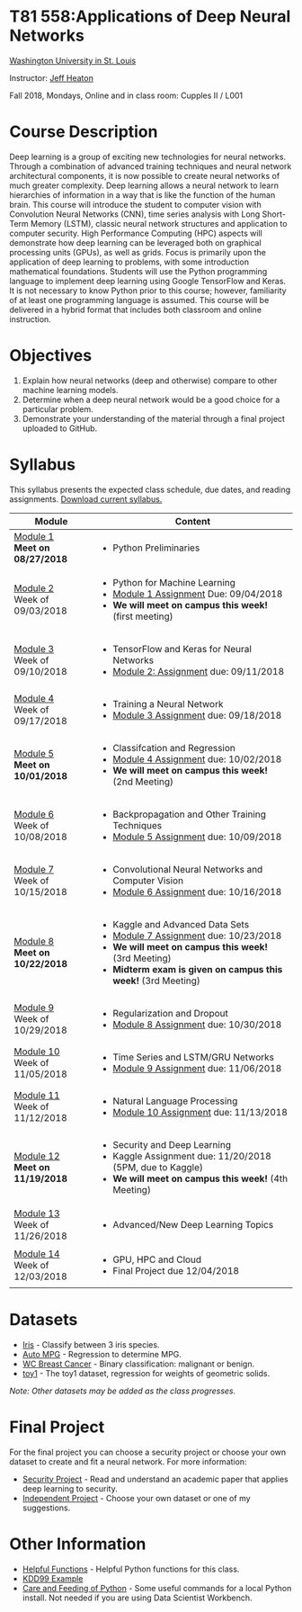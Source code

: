 # T81 558:Applications of Deep Neural Networks
[Washington University in St. Louis](http://www.wustl.edu)

Instructor: [Jeff Heaton](https://sites.wustl.edu/jeffheaton/)

Fall 2018, Mondays, Online and in class room: Cupples II / L001

# Course Description

Deep learning is a group of exciting new technologies for neural networks. Through a combination
of advanced training techniques and neural network architectural components, it is now possible
to create neural networks of much greater complexity. Deep learning allows a neural network to
learn hierarchies of information in a way that is like the function of the human brain. This
course will introduce the student to computer vision with Convolution Neural Networks (CNN),
time series analysis with Long Short-Term Memory (LSTM), classic neural network structures and
application to computer security. High Performance Computing (HPC) aspects will demonstrate how
deep learning can be leveraged both on graphical processing units (GPUs), as well as grids. Focus
is primarily upon the application of deep learning to problems, with some introduction mathematical
foundations. Students will use the Python programming language to implement deep learning using
Google TensorFlow and Keras. It is not necessary to know Python prior to this course; however,
familiarity of at least one programming language is assumed. This course will be delivered in a
hybrid format that includes both classroom and online instruction.

# Objectives

1. Explain how neural networks (deep and otherwise) compare to other machine learning models.
2. Determine when a deep neural network would be a good choice for a particular problem.
3. Demonstrate your understanding of the material through a final project uploaded to GitHub.

# Syllabus
This syllabus presents the expected class schedule, due dates, and reading assignments.  [Download current syllabus.](https://raw.githubusercontent.com/jeffheaton/t81_558_deep_learning/master/pdf/t81_558_fall2018_syllabus.pdf)

Module|Content
---|---
[Module 1](https://github.com/jeffheaton/t81_558_deep_learning/blob/master/t81_558_class1_intro_python.ipynb)<br>**Meet on 08/27/2018** | <ul><li>Python Preliminaries</ul>
[Module 2](https://github.com/jeffheaton/t81_558_deep_learning/blob/master/t81_558_class2_python_ml.ipynb)<br>Week of 09/03/2018 | <ul><li>Python for Machine Learning<li>[Module 1 Assignment](https://github.com/jeffheaton/t81_558_deep_learning/blob/master/assignments/assignment_yourname_class1.ipynb) Due: 09/04/2018<li>**We will meet on campus this week!** (first meeting)</ul>
[Module 3](https://github.com/jeffheaton/t81_558_deep_learning/blob/master/t81_558_class3_tensor_flow.ipynb)<br>Week of 09/10/2018 | <ul><li>TensorFlow and Keras for Neural Networks<li>[Module 2: Assignment](https://github.com/jeffheaton/t81_558_deep_learning/blob/master/assignments/assignment_yourname_class2.ipynb) due: 09/11/2018</ul>
[Module 4](https://github.com/jeffheaton/t81_558_deep_learning/blob/master/t81_558_class4_training.ipynb)<br>Week of 09/17/2018 | <ul><li>Training a Neural Network<li>[Module 3 Assignment](https://github.com/jeffheaton/t81_558_deep_learning/blob/master/assignments/assignment_yourname_class3.ipynb) due: 09/18/2018</ul>
[Module 5](https://github.com/jeffheaton/t81_558_deep_learning/blob/master/t81_558_class5_class_reg.ipynb)<br>**Meet on 10/01/2018** | <ul><li>Classifcation and Regression<li>[Module 4 Assignment](https://github.com/jeffheaton/t81_558_deep_learning/blob/master/assignments/assignment_yourname_class4.ipynb) due: 10/02/2018<li>**We will meet on campus this week!** (2nd Meeting)</ul>
[Module 6](https://github.com/jeffheaton/t81_558_deep_learning/blob/master/t81_558_class6_backpropagation.ipynb)<br>Week of 10/08/2018 | <ul><li>Backpropagation and Other Training Techniques<li>[Module 5 Assignment](https://github.com/jeffheaton/t81_558_deep_learning/blob/master/assignments/assignment_yourname_class5.ipynb) due: 10/09/2018</ul>
[Module 7](https://github.com/jeffheaton/t81_558_deep_learning/blob/master/t81_558_class7_cnn.ipynb)<br>Week of 10/15/2018 | <ul><li>Convolutional Neural Networks and Computer Vision<li>[Module 6 Assignment](https://github.com/jeffheaton/t81_558_deep_learning/blob/master/assignments/assignment_yourname_class6.ipynb) due: 10/16/2018</ul>
[Module 8](https://github.com/jeffheaton/t81_558_deep_learning/blob/master/t81_558_class8_kaggle.ipynb)<br>**Meet on 10/22/2018** | <ul><li>Kaggle and Advanced Data Sets<li>[Module 7 Assignment](https://github.com/jeffheaton/t81_558_deep_learning/blob/master/assignments/assignment_yourname_class7.ipynb) due: 10/23/2018<li>**We will meet on campus this week!** (3rd Meeting)<li>**Midterm exam is given on campus this week!** (3rd Meeting)</ul>
[Module 9](https://github.com/jeffheaton/t81_558_deep_learning/blob/master/t81_558_class9_regularization.ipynb)<br>Week of 10/29/2018 | <ul><li>Regularization and Dropout<li>[Module 8 Assignment](https://github.com/jeffheaton/t81_558_deep_learning/blob/master/assignments/assignment_yourname_class8.ipynb) due: 10/30/2018</ul>
[Module 10](https://github.com/jeffheaton/t81_558_deep_learning/blob/master/t81_558_class10_lstm.ipynb)<br>Week of 11/05/2018 | <ul><li>Time Series and LSTM/GRU Networks<li>[Module 9 Assignment](https://github.com/jeffheaton/t81_558_deep_learning/blob/master/assignments/assignment_yourname_class9.ipynb) due: 11/06/2018</ul>
[Module 11](https://github.com/jeffheaton/t81_558_deep_learning/blob/master/t81_558_class11_text_nlp.ipynb)<br>Week of 11/12/2018 | <ul><li>Natural Language Processing<li>[Module 10 Assignment](https://github.com/jeffheaton/t81_558_deep_learning/blob/master/assignments/assignment_yourname_class10.ipynb) due: 11/13/2018</ul>
[Module 12](https://github.com/jeffheaton/t81_558_deep_learning/blob/master/t81_558_class12_security.ipynb)<br>**Meet on 11/19/2018** | <ul><li>Security and Deep Learning<li>Kaggle Assignment due: 11/20/2018 (5PM, due to Kaggle)<li>**We will meet on campus this week!** (4th Meeting)</ul>
[Module 13](https://github.com/jeffheaton/t81_558_deep_learning/blob/master/t81_558_class13_adv.ipynb)<br>Week of 11/26/2018 | <ul><li>Advanced/New Deep Learning Topics</ul>
[Module 14](https://github.com/jeffheaton/t81_558_deep_learning/blob/master/t81_558_class14_aws.ipynb)<br>Week of 12/03/2018 | <ul><li>GPU, HPC and Cloud<li>Final Project due 12/04/2018</ul>


# Datasets

* [Iris](https://github.com/jeffheaton/t81_558_deep_learning/blob/master/datasets_iris.ipynb) - Classify between 3 iris species.
* [Auto MPG](https://github.com/jeffheaton/t81_558_deep_learning/blob/master/datasets_mpg.ipynb) - Regression to determine MPG.
* [WC Breast Cancer](https://github.com/jeffheaton/t81_558_deep_learning/blob/master/datasets_wcbc.ipynb) - Binary classification: malignant or benign.
* [toy1](https://github.com/jeffheaton/t81_558_deep_learning/blob/master/datasets_toy1.ipynb) - The toy1 dataset, regression for weights of geometric solids.

*Note: Other datasets may be added as the class progresses.*

# Final Project

For the final project you can choose a security project or choose your own dataset to create and fit a neural network.  For more information:

* [Security Project](https://github.com/jeffheaton/t81_558_deep_learning/raw/master/pdf/t81_558_security.pdf) - Read and understand an academic paper that applies deep learning to security.
* [Independent Project](https://github.com/jeffheaton/t81_558_deep_learning/raw/master/pdf/t81_558_independent_project.pdf) - Choose your own dataset or one of my suggestions.

# Other Information

* [Helpful Functions](https://github.com/jeffheaton/t81_558_deep_learning/blob/master/jeffs_helpful.ipynb) - Helpful Python functions for this class.
* [KDD99 Example](https://github.com/jeffheaton/t81_558_deep_learning/blob/master/tf_kdd99.ipynb)
* [Care and Feeding of Python](http://www.heatonresearch.com/content/python_care.html) - Some useful commands for a local Python install.  Not needed if you are using Data Scientist Workbench.
